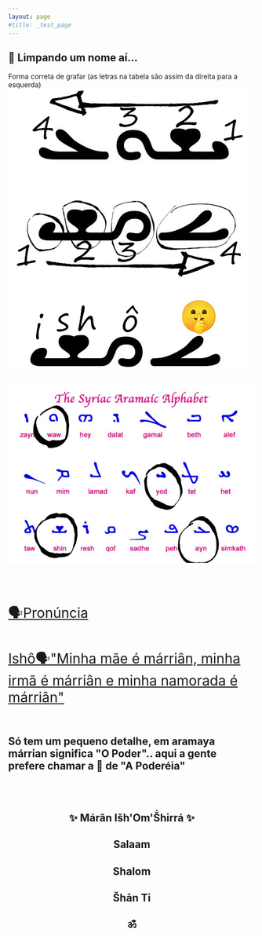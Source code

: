 ```yaml
---
layout: page
#title: _test_page
---
```


<h2>🦅 Limpando um nome aí...</h2>



Forma correta de  grafar
(as letras na tabela são assim da direita para a esquerda)
![ishô](/assets/images/isho.jpg)

![aramaya](/assets/images/aramaya.jpg)




<br />
<br />
<br />

<span style="font-size: 28px">[🗣️Pronúncia](https://www.youtube.com/watch?v=lLOE8yry9Cc)</span>


<br />

<span style="font-size: 28px">[Ishô🗣️"Minha mãe é márriân, minha irmã é márriân e minha namorada é márriân"](https://www.youtube.com/watch?v=9qh531T4FrM)</span> 

<br />
<h2>Só tem um pequeno detalhe, em aramaya márrian significa "O Poder".. aqui a gente prefere chamar a 🦅 de "A Poderéia"</h2>

<br/>
<br/>
<h2 style="text-align: center">✨ Márân Išh'Om'Ṧhirrá ✨</h2>
<h2 style="text-align: center"> Salaam </h2>
<h2 style="text-align: center"> Shalom </h2>
<h2 style="text-align: center"> Šhān Ti </h2>
<h2 style="text-align: center"> ॐ </h2>
